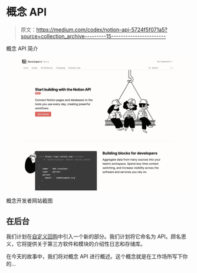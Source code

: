 # 概念 API

> 原文：<https://medium.com/codex/notion-api-5724f5f071a5?source=collection_archive---------15----------------------->

概念 API 简介

![](img/dabad989be4dbbb7daf4029c7bfb812d.png)

概念开发者网站截图

## 在后台

我们计划在[自定义回购](http://ihatereading.in/customrepo)中引入一个新的部分。我们计划将它命名为 API。顾名思义，它将提供关于第三方软件和模块的介绍性日志和存储库。

在今天的故事中，我们将对概念 API 进行概述。这个概念就是在工作场所写下你的…